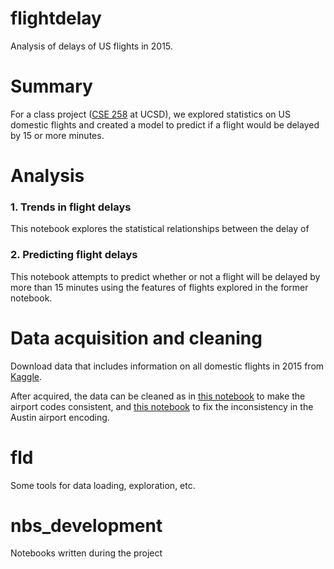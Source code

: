 # flightdelay
Analysis of delays of US flights in 2015.

# Summary
For a class project ([CSE 258](http://cseweb.ucsd.edu/classes/wi17/cse258-a/) at UCSD), we explored statistics on US domestic flights and created a model to predict if a flight would be delayed by 15 or more minutes.

# Analysis

### 1. Trends in flight delays
This notebook explores the statistical relationships between the delay of

### 2. Predicting flight delays
This notebook attempts to predict whether or not a flight will be delayed by more than 15 minutes using the features of flights explored in the former notebook.

# Data acquisition and cleaning
Download data that includes information on all domestic flights in 2015
from [Kaggle](https://www.kaggle.com/usdot/flight-delays).

After acquired, the data can be cleaned as in [this notebook](https://github.com/srcole/flightdelay/blob/master/nbsc/1b_Resave%20flights%20data%20for%20all%20flights%20to%20use%203digit%20airport%20codes.ipynb) to make the airport codes consistent, and [this notebook](https://github.com/srcole/flightdelay/blob/master/nbsc/1d_Replace%20BSM%20with%20AUS.ipynb) to fix the inconsistency in the Austin airport encoding.

# fld
Some tools for data loading, exploration, etc.

# nbs_development
Notebooks written during the project
